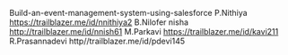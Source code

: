 Build-an-event-management-system-using-salesforce
P.Nithiya          https://trailblazer.me/id/nnithiya2
B.Nilofer nisha    http://trailblazer.me/id/nnish61
M.Parkavi          https://trailblazer.me/id/kavi211
R.Prasannadevi     http//trailblazer.me/id/pdevi145
